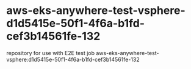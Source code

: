 # aws-eks-anywhere-test-vsphere-d1d5415e-50f1-4f6a-b1fd-cef3b14561fe-132
repository for use with E2E test job aws-eks-anywhere-test-vsphere:d1d5415e-50f1-4f6a-b1fd-cef3b14561fe-132
